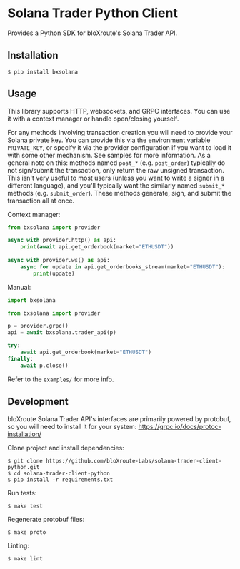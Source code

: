 # Solana Trader Python Client

Provides a Python SDK for bloXroute's Solana Trader API.

## Installation

```
$ pip install bxsolana
```

## Usage

This library supports HTTP, websockets, and GRPC interfaces. You can use it with
a context manager or handle open/closing yourself.

For any methods involving transaction creation you will need to provide your 
Solana private key. You can provide this via the environment variable 
`PRIVATE_KEY`, or specify it via the provider configuration if you want to load 
it with some other mechanism. See samples for more information. 
As a general note on this: methods named `post_*` (e.g. `post_order`) typically 
do not sign/submit the transaction, only return the raw unsigned transaction. 
This isn't very useful to most users (unless you want to write a signer in a 
different language), and you'll typically want the similarly named `submit_*` 
methods (e.g. `submit_order`). These methods generate, sign, and submit the
transaction all at once.

Context manager:

```python
from bxsolana import provider

async with provider.http() as api:
    print(await api.get_orderbook(market="ETHUSDT"))
    
async with provider.ws() as api:
    async for update in api.get_orderbooks_stream(market="ETHUSDT"):
        print(update)
```

Manual:

```python
import bxsolana

from bxsolana import provider

p = provider.grpc()
api = await bxsolana.trader_api(p)

try:
    await api.get_orderbook(market="ETHUSDT")
finally:
    await p.close()
```

Refer to the `examples/` for more info.

## Development

bloXroute Solana Trader API's interfaces are primarily powered by protobuf, so you will 
need to install it for your system: https://grpc.io/docs/protoc-installation/

Clone project and install dependencies:

```
$ git clone https://github.com/bloXroute-Labs/solana-trader-client-python.git
$ cd solana-trader-client-python
$ pip install -r requirements.txt
```

Run tests:

```
$ make test
```

Regenerate protobuf files:

```
$ make proto
```

Linting:
```
$ make lint
```